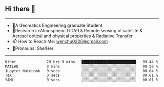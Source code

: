 ## Hi there 👋
---
- 🌱A Geomatics Engineering graduate Student.
- 🔭Research in:Atmospheric LIDAR & Remote sensing of satellite & Aerosol optical and physical properties & Radiative Transfer
- 📫 How to Reach Me: wenchu0306@gmail.com
- 🍒Pronouns: She/Her
---

<!--START_SECTION:waka-->

```txt
Other              29 hrs 9 mins   █████████████████████████   99.44 %
MATLAB             8 mins          ░░░░░░░░░░░░░░░░░░░░░░░░░   00.50 %
Jupyter Notebook   0 secs          ░░░░░░░░░░░░░░░░░░░░░░░░░   00.04 %
TeX                0 secs          ░░░░░░░░░░░░░░░░░░░░░░░░░   00.01 %
YAML               0 secs          ░░░░░░░░░░░░░░░░░░░░░░░░░   00.01 %
```

<!--END_SECTION:waka-->







